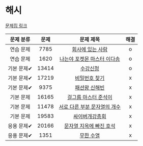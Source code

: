 # 해시

[문제집 링크](https://www.acmicpc.net/workbook/view/9063)

| 문제 분류 | 문제 | 문제 제목 | 해결 |
| :--: | :--: | :--: | :--: |
| 연습 문제 | 7785 | [회사에 있는 사람](https://www.acmicpc.net/problem/7785) | o |
| 연습 문제 | 1620 | [나는야 포켓몬 마스터 이다솜](https://www.acmicpc.net/problem/1620) | o |
| 기본 문제✔ | 13414 | [수강신청](https://www.acmicpc.net/problem/13414) | o |
| 기본 문제✔ | 17219 | [비밀번호 찾기](https://www.acmicpc.net/problem/17219) | x |
| 기본 문제✔ | 9375 | [패션왕 신해빈](https://www.acmicpc.net/problem/9375) | x |
| 기본 문제 | 16165 | [걸그룹 마스터 준석이](https://www.acmicpc.net/problem/16165) | x |
| 기본 문제 | 11478 | [서로 다른 부분 문자열의 개수](https://www.acmicpc.net/problem/11478) | x |
| 기본 문제 | 19583 | [싸이버개강총회](https://www.acmicpc.net/problem/19583) | x |
| 응용 문제✔ | 20166 | [문자열 지옥에 빠진 호석](https://www.acmicpc.net/problem/20166) | x |
| 응용 문제✔ | 1351 | [무한 수열](https://www.acmicpc.net/problem/1351) | x |
